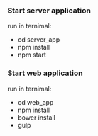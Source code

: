 <h3> Start server application </h3>
<p> run in ternimal:</p>
<ul>
  <li>cd server_app</li>
  <li>npm install</li>
  <li>npm start</li>
</ul>

<h3> Start web application </h3>
<p> run in ternimal:</p>
<ul>
  <li>cd web_app</li>
  <li>npm install</li>
  <li>bower install</li>
  <li>gulp</li>
</ul>
